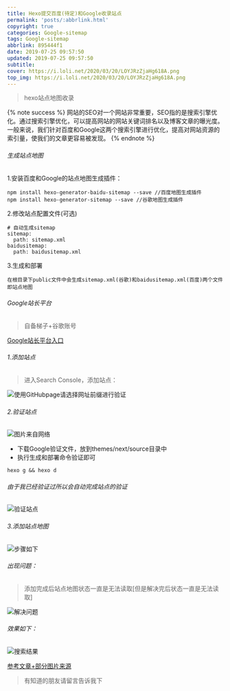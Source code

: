 ```yaml
---
title: Hexo提交百度(待定)和Google收录站点
permalink: 'posts/:abbrlink.html'
copyright: true
categories: Google-sitemap
tags: Google-sitemap
abbrlink: 895444f1
date: 2019-07-25 09:57:50
updated: 2019-07-25 09:57:50
subtitle:
cover: https://i.loli.net/2020/03/20/LOYJRzZjaHg618A.png
top_img: https://i.loli.net/2020/03/20/LOYJRzZjaHg618A.png
---
```

<meta name="referrer" content="never">
<blockquote class="blockquote-center">hexo站点地图收录</blockquote>

{% note success %}
网站的SEO对一个网站非常重要，SEO指的是搜索引擎优化。通过搜索引擎优化，可以提高网站的网站关键词排名以及博客文章的曝光度。
一般来说，我们针对百度和Google这两个搜索引擎进行优化，提高对网站资源的索引量，使我们的文章更容易被发现。
{% endnote %}


###### 生成站点地图

1.安装百度和Google的站点地图生成插件：
```
npm install hexo-generator-baidu-sitemap --save //百度地图生成插件
npm install hexo-generator-sitemap --save //谷歌地图生成插件
```
<!--more-->

2.修改站点配置文件(可选)
```
# 自动生成sitemap
sitemap:
  path: sitemap.xml
baidusitemap:
  path: baidusitemap.xml
```
3.生成和部署
```
在根目录下public文件中会生成sitemap.xml(谷歌)和baidusitemap.xml(百度)两个文件即站点地图
```
###### Google站长平台

> 自备梯子+谷歌账号

[Google站长平台入口](https://www.google.com/webmasters/#?modal_active=none)
###### 1.添加站点
>进入Search Console，添加站点：

![使用GitHubpage请选择网址前缀进行验证](https://upload-images.jianshu.io/upload_images/3098875-32bb9281428b738f.png?imageMogr2/auto-orient/strip%7CimageView2/2/w/1240)

###### 2.验证站点
![图片来自网络](https://upload-images.jianshu.io/upload_images/3098875-a3b45bd0980abbfd.png?imageMogr2/auto-orient/strip%7CimageView2/2/w/1240)
- 下载Google验证文件，放到themes/next/source目录中
-  执行生成和部署命令验证即可
```
hexo g && hexo d
```
###### 由于我已经验证过所以会自动完成站点的验证
![验证站点](https://upload-images.jianshu.io/upload_images/3098875-144e9a44531c5761.png?imageMogr2/auto-orient/strip%7CimageView2/2/w/1240)

###### 3.添加站点地图
![步骤如下](https://upload-images.jianshu.io/upload_images/3098875-9306fcee433db0a6.png?imageMogr2/auto-orient/strip%7CimageView2/2/w/1240)

###### 出现问题：
> 添加完成后站点地图状态一直是无法读取[但是解决完后状态一直是无法读取]

![解决问题](https://upload-images.jianshu.io/upload_images/3098875-a2cba7ad8e1a9569.png?imageMogr2/auto-orient/strip%7CimageView2/2/w/1240)


###### 效果如下：
![搜索结果](https://upload-images.jianshu.io/upload_images/3098875-8ca47d711c101eae.png?imageMogr2/auto-orient/strip%7CimageView2/2/w/1240)

[参考文章+部分图片来源](https://www.93bok.com/Hexo%E6%8F%90%E4%BA%A4%E7%99%BE%E5%BA%A6%E5%92%8CGoogle%E6%94%B6%E5%BD%95%E7%AB%99%E7%82%B9/)

>有知道的朋友请留言告诉我下
